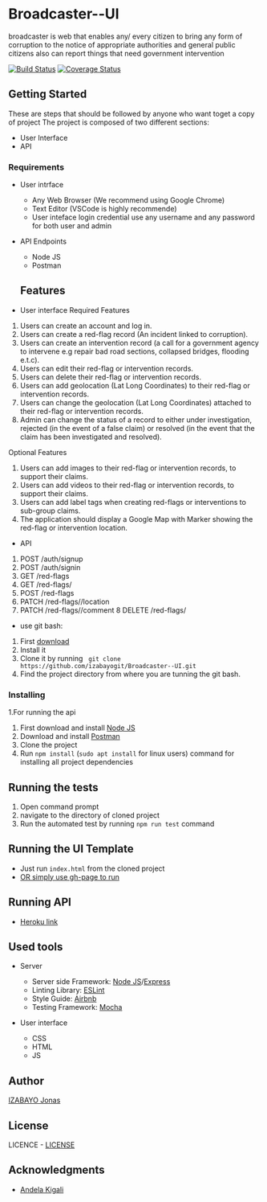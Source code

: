 # Broadcaster--UI
broadcaster is web that enables  any/ every citizen to bring any form of corruption to the notice of appropriate authorities  and general public citizens also can report things that need government intervention 
  
[![Build Status](https://travis-ci.org/izabayogit/Broadcaster--UI.svg?branch=develope)](https://travis-ci.org/izabayogit/Broadcaster--UI)
[![Coverage Status](https://coveralls.io/repos/github/izabayogit/Broadcaster--UI/badge.svg?branch=develope)](https://coveralls.io/github/izabayogit/Broadcaster--UI?branch=develope)


## Getting Started

These are steps that should be followed by anyone who want toget a copy of project
The project is composed of two different sections:
- User Interface
- API

### Requirements
* User intrface
  - Any Web Browser (We recommend using Google Chrome)
  - Text Editor (VSCode is highly recommende)
  - User inteface login credential use any username and any password for both user and admin

* API Endpoints
  - Node JS
  - Postman

  ## Features
* User interface
Required Features
1. Users can create an account and log in.
2. Users can create a red-flag record (An incident linked to corruption).
3. Users can create an intervention record (a call for a government agency to intervene e.g
repair bad road sections, collapsed bridges, flooding e.t.c).
4. Users can edit their red-flag or intervention records.
5. Users can delete their red-flag or intervention records.
6. Users can add geolocation (Lat Long Coordinates) to their red-flag or intervention
records.
7. Users can change the geolocation (Lat Long Coordinates) attached to their red-flag or
intervention records.
8. Admin can change the status of a record to either under investigation, rejected (in the
event of a false claim) or resolved (in the event that the claim has been investigated and
resolved).

Optional Features
1. Users can add images to their red-flag or intervention records, to support their claims.
2. Users can add videos to their red-flag or intervention records, to support their claims.
3. Users can add label tags when creating red-flags or interventions to sub-group claims.
4. The application should display a Google Map with Marker showing the red-flag or
intervention location.


* API
1. POST /auth/signup
2. POST /auth/signin
3. GET /red-flags
4. GET /red-flags/<red-flag-id>
5. POST /red-flags
6. PATCH /red-flags/<red-flag-id>/location
7. PATCH /red-flags/<red-flag-id>/comment
8 DELETE /red-flags/<red-flag-id>


- use git bash:
 1.  First [download]( https://github.com/izabayogit/Broadcaster--UI.git) 
 2.  Install it
 3.  Clone it by running ` git clone https://github.com/izabayogit/Broadcaster--UI.git`
 4. Find the project directory from where you are tunning the git bash.

 ### Installing
1.For running the api
1.  First download and install [Node JS](https://nodejs.org/en/download/)
2.  Download and install [Postman](https://www.getpostman.com/downloads/)
3.  Clone the project
4.  Run `npm install` (`sudo apt install` for linux users) command for installing all project dependencies

## Running the tests
1. Open command prompt
2. navigate to the directory of cloned project
3. Run the automated test by running `npm run test` command

## Running the UI Template
- Just run `index.html` from the cloned project
- [OR simply use gh-page to run](https://izabayogit.github.io/Broadcaster--UI/UI)
## Running API
- [Heroku link](https://broadcaster2019.herokuapp.com)

## Used tools
* Server
  - Server side Framework: [Node JS](https://nodejs.org/)/[Express](https://expressjs.com/)
  - Linting Library: [ESLint](https://eslint.org)
  - Style Guide: [Airbnb](https://github.com/airbnb/javascript)
  - Testing Framework: [Mocha](https://mochajs.org/)


* User interface
  - CSS
  - HTML
  - JS

  
## Author
[IZABAYO Jonas](https://github.com/izabayogit)

## License
LICENCE - [LICENSE](LICENCE.md)


## Acknowledgments
- [Andela Kigali](https://andela.com/)